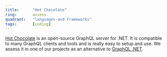 ```yaml
---
title:      "Hot Chocolate"
ring:       assess
quadrant:   "languages-and-frameworks"
tags:       [coding]
---
```


[Hot Chocolate](https://chillicream.com/docs/hotchocolate/v12) is an open-source GraphQL server for .NET. 
It is compatible to many GraphQL clients and tools and is really easy to setup and use. We assess it in one of our 
projects as an alternative to [GraphQL .NET](https://graphql-dotnet.github.io/docs/getting-started/introduction/).
